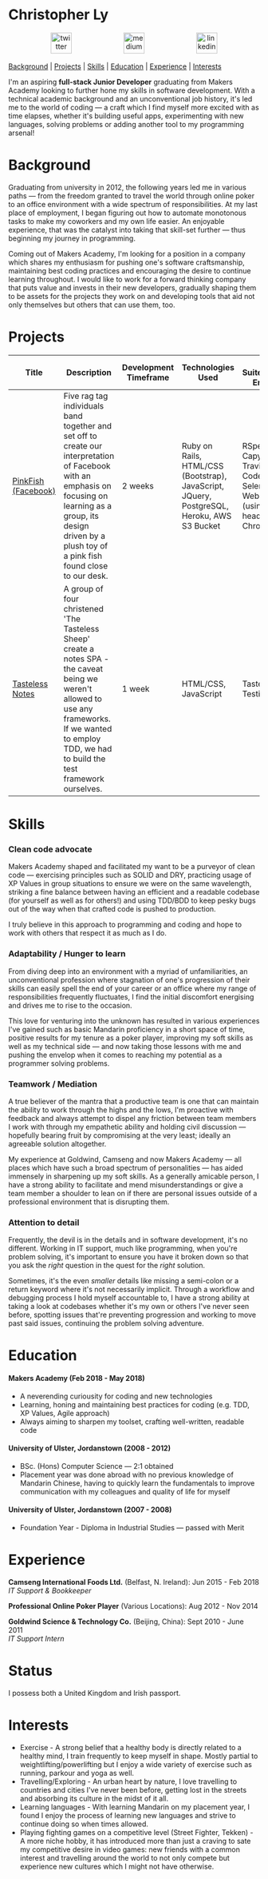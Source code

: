 # Christopher Ly<br>
<p align="center">
<a href="https://twitter.com/fake_roogle">
<img src="http://goinkscape.com/wp-content/uploads/2015/07/twitter-logo-final.png" alt="twitter" hspace="50" height="42" width="42"></a>
<a href="https://medium.com/@defc0nONE">
<img src="https://static1.squarespace.com/static/53457bcae4b0bc890d496d14/t/568ebeee4bf118e7ef8dbef3/1452195567236/medium_logo_detail_icon.png?format=300w" alt="medium" hspace="50" height="42" width="42"></a>

<a href="https://www.linkedin.com/in/christopher-ly-83121619/">
<img src="https://www.iconfinder.com/data/icons/free-social-icons/67/linkedin_circle_color-512.png" alt="linkedin" hspace="50" height="42" width="42"></a></p>


[Background](#background) | [Projects](#projects) | [Skills](#skills) | [Education](#education) | [Experience](#experience) | [Interests](#interests)

I'm an aspiring **full-stack Junior Developer** graduating from Makers Academy looking to further hone my skills in software development. With a technical academic background and an unconventional job history, it's led me to the world of coding — a craft which I find myself more excited with as time elapses, whether it's building useful apps, experimenting with new languages, solving problems or adding another tool to my programming arsenal!

# Background

Graduating from university in 2012, the following years led me in various paths — from the freedom granted to travel the world through online poker to an office environment with a wide spectrum of responsibilities. At my last place of employment, I began figuring out how to automate monotonous tasks to make my coworkers and my own life easier. An enjoyable experience, that was the catalyst into taking that skill-set further — thus beginning my journey in programming.

Coming out of Makers Academy, I'm looking for a position in a company which shares my enthusiasm for pushing one's software craftsmanship, maintaining best coding practices and encouraging the desire to continue learning throughout. I would like to work for a forward thinking company that puts value and invests in their new developers, gradually shaping them to be assets for the projects they work on and developing tools that aid not only themselves but others that can use them, too.

# Projects
| Title | Description | Development Timeframe | Technologies Used | Test Suites/CIs/CDs Employed |
|--|--|--|--|--|
| [PinkFish (Facebook)](https://github.com/Hemesh-Unka/acebook-pinkFish) | Five rag tag individuals band together and set off to create our interpretation of Facebook with an emphasis on focusing on learning as a group, its design driven by a plush toy of a pink fish found close to our desk. | 2 weeks | Ruby on Rails, HTML/CSS (Bootstrap), JavaScript, JQuery, PostgreSQL,  Heroku, AWS S3 Bucket | RSpec, Capybara, Travis, CodeClimate, Selenium-Webdriver (using headless Chrome) |
| [Tasteless Notes](https://github.com/vivianallen/tastelessnotes) | A group of four christened 'The Tasteless Sheep' create a notes SPA - the caveat being we weren't allowed to use any frameworks. If we wanted to employ TDD, we had to build the test framework ourselves.  | 1 week |HTML/CSS, JavaScript | Tasteless Testing Suite  |

# Skills

### Clean code advocate

Makers Academy shaped and facilitated my want to be a purveyor of clean code — exercising principles such as SOLID and DRY, practicing usage of XP Values in group situations to ensure we were on the same wavelength, striking a fine balance between having an efficient and a readable codebase (for yourself as well as for others!) and using TDD/BDD to keep pesky bugs out of the way when that crafted code is pushed to production. 

I truly believe in this approach to programming and coding and hope to work with others that respect it as much as I do.

### Adaptability / Hunger to learn

From diving deep into an environment with a myriad of unfamiliarities, an unconventional profession where stagnation of one's progression of their skills can easily spell the end of your career or an office where my range of responsibilities frequently fluctuates, I find the initial discomfort energising and drives me to rise to the occasion. 

This love for venturing into the unknown has resulted in various experiences I've gained such as basic Mandarin proficiency in a short space of time, positive results for my tenure as a poker player, improving my soft skills as well as my technical side — and now taking those lessons with me and pushing the envelop when it comes to reaching my potential as a programmer solving problems.

### Teamwork / Mediation

A true believer of the mantra that a productive team is one that can maintain the ability to work through the highs and the lows, I'm proactive with feedback and always attempt to dispel any friction between team members I work with through my empathetic ability and holding civil discussion — hopefully bearing fruit by compromising at the very least; ideally an agreeable solution altogether. 

My experience at Goldwind, Camseng and now Makers Academy — all places which have such a broad spectrum of personalities — has aided immensely in sharpening up my soft skills. As a generally amicable person, I have a strong ability to facilitate and mend misunderstandings or give a team member a shoulder to lean on if there are personal issues outside of a professional environment that is disrupting them.

### Attention to detail

Frequently, the devil is in the details and in software development, it's no different. Working in IT support, much like programming, when you're problem solving, it's important to ensure you have it broken down so that you ask the _right_ question in the quest for the _right_ solution.

Sometimes, it's the even _smaller_ details like missing a semi-colon or a return keyword where it's not necessarily implicit. Through a workflow and debugging process I hold myself accountable to, I have a strong ability at taking a look at codebases whether it's my own or others I've never seen before, spotting issues that're preventing progression and working to move past said issues, continuing the problem solving adventure.

# Education

#### Makers Academy (Feb 2018 - May 2018)

- A neverending curiousity for coding and new technologies
- Learning, honing and maintaining best practices for coding (e.g. TDD, XP Values, Agile approach)
- Always aiming to sharpen my toolset, crafting well-written, readable code

#### University of Ulster, Jordanstown (2008 - 2012)

- BSc. (Hons) Computer Science — 2:1 obtained
- Placement year was done abroad with no previous knowledge of Mandarin Chinese, having to quickly learn the fundamentals to improve communication with my colleagues and quality of life for myself

#### University of Ulster, Jordanstown (2007 - 2008)

- Foundation Year - Diploma in Industrial Studies — passed with Merit

# Experience

**Camseng International Foods Ltd.** (Belfast, N. Ireland): Jun 2015 - Feb 2018  
*IT Support & Bookkeeper*

**Professional Online Poker Player** (Various Locations): Aug 2012 - Nov 2014

**Goldwind Science & Technology Co.** (Beijing, China): Sept 2010 - June 2011  
*IT Support Intern*

# Status

I possess both a United Kingdom and Irish passport.

# Interests

* Exercise - A strong belief that a healthy body is directly related to a healthy mind, I train frequently to keep myself in shape. Mostly partial to weightlifting/powerlifting but I enjoy a wide variety of exercise such as running, parkour and yoga as well.
* Travelling/Exploring - An urban heart by nature, I love travelling to countries and cities I've never been before, getting lost in the streets and absorbing its culture in the midst of it all.
* Learning languages - With learning Mandarin on my placement year, I found I enjoy the process of learning new languages and strive to continue doing so when times allowed.
* Playing fighting games on a competitive level (Street Fighter, Tekken) - A more niche hobby, it has introduced more than just a craving to sate my competitive desire in video games: new friends with a common interest and travelling around the world to not only compete but experience new cultures which I might not have otherwise.
